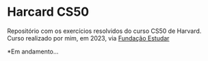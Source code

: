 # Harcard CS50

Repositório com os exercícios resolvidos do curso CS50 de Harvard.<br>
Curso realizado por mim, em 2023, via <a href="https://www.estudar.org.br/">Fundação Estudar</a>

*Em andamento...

